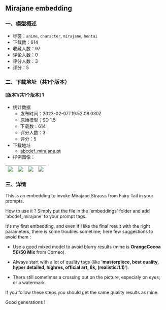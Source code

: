 ## Mirajane embedding
### 一、模型概述

- 标签：`anime`, `character`, `mirajane`, `hentai`
- 下载数：614
- 收藏人数：97
- 评论人数：0
- 评分人数：3
- 评分：5

### 二、下载地址（共1个版本）

#### [版本1/共1个版本] 1

- 统计数据
  - 发布时间：2023-02-07T19:52:08.030Z
  - 原始模型：SD 1.5
  - 下载数：614
  - 评分人数：3
  - 评分：5
- 下载地址
  - [abcdef_mirajane.pt](https://civitai.com/api/download/models/7746)
- 样例图像：

| <img src="https://image.civitai.com/xG1nkqKTMzGDvpLrqFT7WA/43d6d74e-15aa-4890-47d8-c58195447100/width=450/72837.jpeg" /> | <img src="https://image.civitai.com/xG1nkqKTMzGDvpLrqFT7WA/181360aa-12f7-40ae-a1cf-baa63e2a4400/width=450/72848.jpeg" /> | <img src="https://image.civitai.com/xG1nkqKTMzGDvpLrqFT7WA/e6b6179c-6fd7-46c4-8afc-ee694b7f1700/width=450/72847.jpeg" /> | <img src="https://image.civitai.com/xG1nkqKTMzGDvpLrqFT7WA/6a52f49d-6753-4ae7-6037-82f0cb954300/width=450/72846.jpeg" /> |
| ---- | ---- | ---- | ---- |


### 三、详情
<p>This is an embedding to invoke Mirajane Strauss from Fairy Tail in your prompts.</p><p></p><p>How to use it ? Simply put the file in the 'embeddings' folder and add 'abcdef_mirajane' to your prompt tags.</p><p></p><p>It's my first embedding, and even if I like the final result with the right parameters, there is some troubles sometime; here few suggestions to avoid them :</p><ul><li><p>Use a good mixed model to avoid blurry results (mine is <strong>OrangeCocoa 50/50 Mix</strong> from Corneo).</p></li><li><p>Always start with a lot of quality tags (like '<strong>masterpiece, best quality, hyper detailed, highres, official art, 8k, (realistic:1.1)</strong>').</p></li><li><p>There still sometimes a crossing out on the picture, especialy on eyes; or a watermark.</p></li></ul><p>If you follow these steps you should get the same quality results as mine.</p><p></p><p>Good generations !</p>